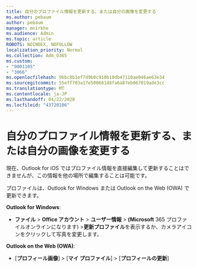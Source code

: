 ```yaml
---
title: 自分のプロファイル情報を更新する、または自分の画像を変更する
ms.author: pebaum
author: pebaum
manager: mnirkhe
ms.audience: Admin
ms.topic: article
ROBOTS: NOINDEX, NOFOLLOW
localization_priority: Normal
ms.collection: Adm_O365
ms.custom:
- "9001105"
- "3066"
ms.openlocfilehash: 9bbc8b1ef7d9b0c910b19db47110ae046ae63e34
ms.sourcegitcommit: 55eff703a17e500681d8fa6a87eb067019ade3cc
ms.translationtype: MT
ms.contentlocale: ja-JP
ms.lasthandoff: 04/22/2020
ms.locfileid: "43720106"
---
```

# <a name="update-my-profile-information-or-change-my-picture"></a>自分のプロファイル情報を更新する、または自分の画像を変更する

現在、Outlook for iOS ではプロファイル情報を直接編集して更新することはできませんが、この情報を他の場所で編集することは可能です。 

プロファイルは、Outlook for Windows または Outlook on the Web (OWA) で更新できます。 

**Outlook for Windows**: 

- **ファイル** > **Office アカウント** > **ユーザー情報** > **(Microsoft** 365 プロファイルオンラインになります) >**更新プロファイル**を表示するか、カメラアイコンをクリックして写真を変更します。  
  
**Outlook on the Web (OWA)**: 

- [**プロフィール画像**]  >  [**マイ プロファイル**]  >  [**プロフィールの更新**]
